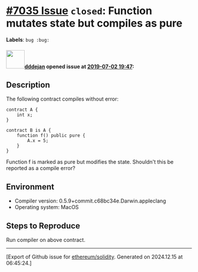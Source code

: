 # [\#7035 Issue](https://github.com/ethereum/solidity/issues/7035) `closed`: Function mutates state but compiles as pure
**Labels**: `bug :bug:`


#### <img src="https://avatars.githubusercontent.com/u/1482564?u=539d1592b88943f77df13809d6172ad7fa6a06b3&v=4" width="50">[dddejan](https://github.com/dddejan) opened issue at [2019-07-02 19:47](https://github.com/ethereum/solidity/issues/7035):

## Description

<!--Please shortly describe the bug you have found, and what you expect instead.-->

The following contract compiles without error: 

```solidity
contract A {
    int x;
}

contract B is A {
    function f() public pure {
        A.x = 5;
    }
}
```

Function f is marked as pure but modifies the state. Shouldn't this be reported as a compile error?

## Environment

- Compiler version: 0.5.9+commit.c68bc34e.Darwin.appleclang
- Operating system: MacOS

## Steps to Reproduce

Run compiler on above contract.





-------------------------------------------------------------------------------



[Export of Github issue for [ethereum/solidity](https://github.com/ethereum/solidity). Generated on 2024.12.15 at 06:45:24.]
